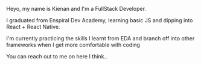 <!---
leungkienan/leungkienan is a ✨ special ✨ repository because its `README.md` (this file) appears on your GitHub profile.
You can click the Preview link to take a look at your changes.
--->

Heyo, my name is Kienan and I'm a FullStack Developer.

I graduated from Enspiral Dev Academy, learning basic JS and dipping into React + React Native. 

I'm currently practicing the skills I learnt from EDA and branch off into other frameworks when I get more comfortable with coding 

You can reach out to me on here I think..

